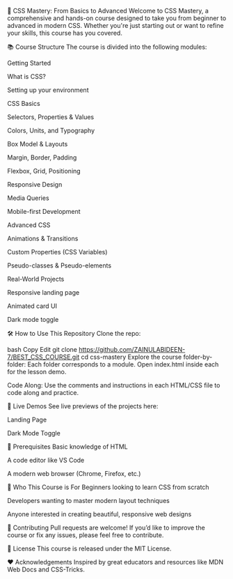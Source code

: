🎨 CSS Mastery: From Basics to Advanced
Welcome to CSS Mastery, a comprehensive and hands-on course designed to take you from beginner to advanced in modern CSS. Whether you're just starting out or want to refine your skills, this course has you covered.

📚 Course Structure
The course is divided into the following modules:

Getting Started

What is CSS?

Setting up your environment

CSS Basics

Selectors, Properties & Values

Colors, Units, and Typography

Box Model & Layouts

Margin, Border, Padding

Flexbox, Grid, Positioning

Responsive Design

Media Queries

Mobile-first Development

Advanced CSS

Animations & Transitions

Custom Properties (CSS Variables)

Pseudo-classes & Pseudo-elements

Real-World Projects

Responsive landing page

Animated card UI

Dark mode toggle

🛠️ How to Use This Repository
Clone the repo:

bash
Copy
Edit
git clone https://github.com/ZAINULABIDEEN-7/BEST_CSS_COURSE.git
cd css-mastery
Explore the course folder-by-folder:
Each folder corresponds to a module. Open index.html inside each for the lesson demo.

Code Along:
Use the comments and instructions in each HTML/CSS file to code along and practice.

🚀 Live Demos
See live previews of the projects here:

Landing Page

Dark Mode Toggle

🧠 Prerequisites
Basic knowledge of HTML

A code editor like VS Code

A modern web browser (Chrome, Firefox, etc.)

👥 Who This Course is For
Beginners looking to learn CSS from scratch

Developers wanting to master modern layout techniques

Anyone interested in creating beautiful, responsive web designs

🙌 Contributing
Pull requests are welcome! If you’d like to improve the course or fix any issues, please feel free to contribute.

📄 License
This course is released under the MIT License.

❤️ Acknowledgements
Inspired by great educators and resources like MDN Web Docs and CSS-Tricks.
